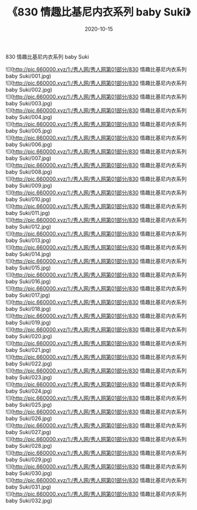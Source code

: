 ﻿---
layout: post
title:  《830 情趣比基尼内衣系列 baby Suki》
date:   2020-10-15
img: http://pic.660000.xyz/1:/秀人网/秀人网第01部分/830 情趣比基尼内衣系列 baby Suki/000.jpg
categories: [美女, 清纯, 唯美]
---

830 情趣比基尼内衣系列 baby Suki

  ![](http://pic.660000.xyz/1:/秀人网/秀人网第01部分/830 情趣比基尼内衣系列 baby Suki/001.jpg) <br> ![](http://pic.660000.xyz/1:/秀人网/秀人网第01部分/830 情趣比基尼内衣系列 baby Suki/002.jpg) <br> ![](http://pic.660000.xyz/1:/秀人网/秀人网第01部分/830 情趣比基尼内衣系列 baby Suki/003.jpg) <br> ![](http://pic.660000.xyz/1:/秀人网/秀人网第01部分/830 情趣比基尼内衣系列 baby Suki/004.jpg) <br> ![](http://pic.660000.xyz/1:/秀人网/秀人网第01部分/830 情趣比基尼内衣系列 baby Suki/005.jpg) <br> ![](http://pic.660000.xyz/1:/秀人网/秀人网第01部分/830 情趣比基尼内衣系列 baby Suki/006.jpg) <br> ![](http://pic.660000.xyz/1:/秀人网/秀人网第01部分/830 情趣比基尼内衣系列 baby Suki/007.jpg) <br> ![](http://pic.660000.xyz/1:/秀人网/秀人网第01部分/830 情趣比基尼内衣系列 baby Suki/008.jpg) <br> ![](http://pic.660000.xyz/1:/秀人网/秀人网第01部分/830 情趣比基尼内衣系列 baby Suki/009.jpg) <br> ![](http://pic.660000.xyz/1:/秀人网/秀人网第01部分/830 情趣比基尼内衣系列 baby Suki/010.jpg) <br> ![](http://pic.660000.xyz/1:/秀人网/秀人网第01部分/830 情趣比基尼内衣系列 baby Suki/011.jpg) <br> ![](http://pic.660000.xyz/1:/秀人网/秀人网第01部分/830 情趣比基尼内衣系列 baby Suki/012.jpg) <br> ![](http://pic.660000.xyz/1:/秀人网/秀人网第01部分/830 情趣比基尼内衣系列 baby Suki/013.jpg) <br> ![](http://pic.660000.xyz/1:/秀人网/秀人网第01部分/830 情趣比基尼内衣系列 baby Suki/014.jpg) <br> ![](http://pic.660000.xyz/1:/秀人网/秀人网第01部分/830 情趣比基尼内衣系列 baby Suki/015.jpg) <br> ![](http://pic.660000.xyz/1:/秀人网/秀人网第01部分/830 情趣比基尼内衣系列 baby Suki/016.jpg) <br> ![](http://pic.660000.xyz/1:/秀人网/秀人网第01部分/830 情趣比基尼内衣系列 baby Suki/017.jpg) <br> ![](http://pic.660000.xyz/1:/秀人网/秀人网第01部分/830 情趣比基尼内衣系列 baby Suki/018.jpg) <br> ![](http://pic.660000.xyz/1:/秀人网/秀人网第01部分/830 情趣比基尼内衣系列 baby Suki/019.jpg) <br> ![](http://pic.660000.xyz/1:/秀人网/秀人网第01部分/830 情趣比基尼内衣系列 baby Suki/020.jpg) <br> ![](http://pic.660000.xyz/1:/秀人网/秀人网第01部分/830 情趣比基尼内衣系列 baby Suki/021.jpg) <br> ![](http://pic.660000.xyz/1:/秀人网/秀人网第01部分/830 情趣比基尼内衣系列 baby Suki/022.jpg) <br> ![](http://pic.660000.xyz/1:/秀人网/秀人网第01部分/830 情趣比基尼内衣系列 baby Suki/023.jpg) <br> ![](http://pic.660000.xyz/1:/秀人网/秀人网第01部分/830 情趣比基尼内衣系列 baby Suki/024.jpg) <br> ![](http://pic.660000.xyz/1:/秀人网/秀人网第01部分/830 情趣比基尼内衣系列 baby Suki/025.jpg) <br> ![](http://pic.660000.xyz/1:/秀人网/秀人网第01部分/830 情趣比基尼内衣系列 baby Suki/026.jpg) <br> ![](http://pic.660000.xyz/1:/秀人网/秀人网第01部分/830 情趣比基尼内衣系列 baby Suki/027.jpg) <br> ![](http://pic.660000.xyz/1:/秀人网/秀人网第01部分/830 情趣比基尼内衣系列 baby Suki/028.jpg) <br> ![](http://pic.660000.xyz/1:/秀人网/秀人网第01部分/830 情趣比基尼内衣系列 baby Suki/029.jpg) <br> ![](http://pic.660000.xyz/1:/秀人网/秀人网第01部分/830 情趣比基尼内衣系列 baby Suki/030.jpg) <br> ![](http://pic.660000.xyz/1:/秀人网/秀人网第01部分/830 情趣比基尼内衣系列 baby Suki/031.jpg) <br> ![](http://pic.660000.xyz/1:/秀人网/秀人网第01部分/830 情趣比基尼内衣系列 baby Suki/032.jpg) <br>